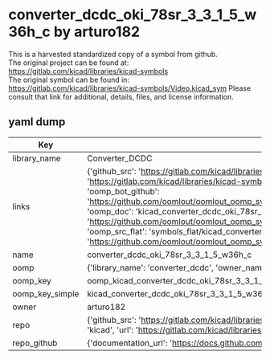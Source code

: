 # converter_dcdc_oki_78sr_3_3_1_5_w36h_c by arturo182  
This is a harvested standardized copy of a symbol from github.  
The original project can be found at:  
https://gitlab.com/kicad/libraries/kicad-symbols  
The original symbol can be found in:
https://gitlab.com/kicad/libraries/kicad-symbols/Video.kicad_sym
Please consult that link for additional, details, files, and license information.  
## yaml dump  
| Key | Value |  
| --- | --- |  
| library_name | Converter_DCDC |  
| links | {'github_src': 'https://gitlab.com/kicad/libraries/kicad-symbols/Video.kicad_sym', 'github_src_repo': 'https://gitlab.com/kicad/libraries/kicad-symbols', 'oomp_bot': 'kicad_converter_dcdc_oki_78sr_3_3_1_5_w36h_c/working', 'oomp_bot_github': 'https://github.com/oomlout/oomlout_oomp_symbol_bot/tree/main/kicad_converter_dcdc_oki_78sr_3_3_1_5_w36h_c/working', 'oomp_doc': 'kicad_converter_dcdc_oki_78sr_3_3_1_5_w36h_c/working', 'oomp_doc_github': 'https://github.com/oomlout/oomlout_oomp_symbol_doc/tree/main/kicad_converter_dcdc_oki_78sr_3_3_1_5_w36h_c/working', 'oomp_src_flat': 'symbols_flat/kicad_converter_dcdc_oki_78sr_3_3_1_5_w36h_c/working', 'oomp_src_flat_github': 'https://github.com/oomlout/oomlout_oomp_symbol_src/tree/main/kicad_converter_dcdc_oki_78sr_3_3_1_5_w36h_c/working'} |  
| name | converter_dcdc_oki_78sr_3_3_1_5_w36h_c |  
| oomp | {'library_name': 'converter_dcdc', 'owner_name': 'kicad', 'symbol_name': 'converter_dcdc_oki_78sr_3_3_1_5_w36h_c'} |  
| oomp_key | oomp_kicad_converter_dcdc_oki_78sr_3_3_1_5_w36h_c |  
| oomp_key_simple | kicad_converter_dcdc_oki_78sr_3_3_1_5_w36h_c |  
| owner | arturo182 |  
| repo | {'github_src': 'https://gitlab.com/kicad/libraries/kicad-symbols/Video.kicad_sym', 'name': 'libraries/kicad-symbols', 'owner': 'kicad', 'url': 'https://gitlab.com/kicad/libraries/kicad-symbols'} |  
| repo_github | {'documentation_url': 'https://docs.github.com/rest/repos/repos#get-a-repository', 'message': 'Not Found'} |  

